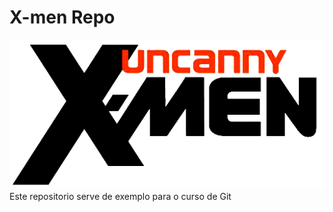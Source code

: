 # X-men Repo

![X-men](https://github.com/FabioFrost/XmenRepo/blob/master/Uncanny.png) 
Este repositorio serve de exemplo para o curso de Git